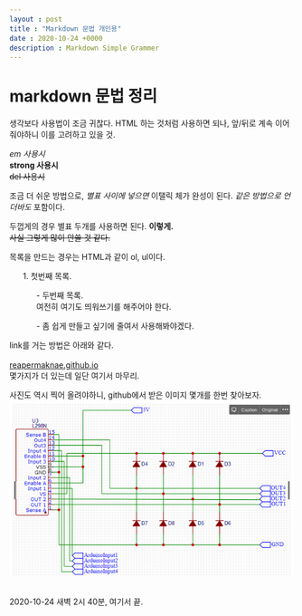 ```yaml
---
layout : post
title : "Markdown 문법 개인용"
date : 2020-10-24 +0000
description : Markdown Simple Grammer
---
```


# markdown 문법 정리

생각보다 사용법이 조금 귀찮다.
HTML 하는 것처럼 사용하면 되나, 앞/뒤로 계속 이어줘야하니 이를 고려하고 있을 것.

<em> em 사용시 </em> <br>
<strong> strong 사용시 </strong> <br>
<del> del 사용시 </del>

조금 더 쉬운 방법으로, *별표 사이에 넣으면* 이탤릭 체가 완성이 된다. _같은 방법으로 언더바도_ 포함이다.

두껍게의 경우 별표 두개를 사용하면 된다. **이렇게.** <br>
~~사실 그렇게 많이 안쓸 것 같다.~~

목록을 만드는 경우는 HTML과 같이 ol, ul이다.
<ol> 1. 첫번째 목록.
    <ul> - 두번째 목록.<br> 여전히 여기도 띄워쓰기를 해주어야 한다.
    </ul>
    <ul> - 좀 쉽게 만들고 싶기에 줄여서 사용해봐야겠다.</ul>
</ol>

link를 거는 방법은 아래와 같다. <br><br>
[reapermaknae.github.io](https://github.com/ReaperMaKNae/reapermaknae.github.io)
<br>
몇가지가 더 있는데 일단 여기서 마무리.

사진도 역시 찍어 올려야하니, github에서 받은 이미지 몇개를 한번 찾아보자.<br>
![img1](https://raw.githubusercontent.com/ReaperMaKNaE/reapermaknae.github.io/main/assets/img/20201024023449.png)

<br>
2020-10-24 새벽 2시 40분, 여기서 끝.